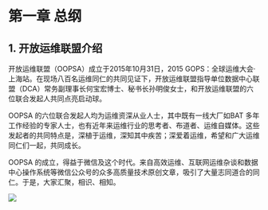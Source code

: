 # 第一章 总纲

## 1. 开放运维联盟介绍
开放运维联盟（OOPSA）成立于2015年10月31日，2015 GOPS：全球运维大会·上海站。在现场八百名运维同仁的共同见证下，开放运维联盟指导单位数据中心联盟（DCA）常务副理事长何宝宏博士、秘书长孙明俊女士，和开放运维联盟的六位联合发起人共同点亮启动球。

OOPSA 的六位联合发起人均为运维资深从业人士，其中既有一线大厂如BAT 多年工作经验的专家人士，也有近年来运维行业的思考者、布道者、运维自媒体。这些发起者的共同特点是，深植于运维，深知其中疾苦；深爱着运维，希望和广大运维同仁们一起，共同成长。

OOPSA 的成立，得益于微信及这个时代。来自高效运维、互联网运维杂谈和数据中心操作系统等微信公众号的众多高质量技术原创文章，吸引了大量志同道合的同仁。于是，大家汇聚，相识、相知。

![](http://7xl5e0.com1.z0.glb.clouddn.com/C1%20001.png)
